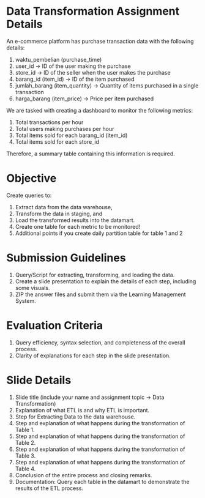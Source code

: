# Data Transformation Assignment Details

An e-commerce platform has purchase transaction data with the following details:

1. waktu_pembelian (purchase_time)
2. user_id -> ID of the user making the purchase
3. store_id -> ID of the seller when the user makes the purchase
4. barang_id (item_id) -> ID of the item purchased
5. jumlah_barang (item_quantity) -> Quantity of items purchased in a single transaction
6. harga_barang (item_price) -> Price per item purchased

We are tasked with creating a dashboard to monitor the following metrics:

1. Total transactions per hour
2. Total users making purchases per hour
3. Total items sold for each barang_id (item_id)
4. Total items sold for each store_id

Therefore, a summary table containing this information is required.

# Objective
Create queries to:
1. Extract data from the data warehouse,
2. Transform the data in staging, and
3. Load the transformed results into the datamart.
4. Create one table for each metric to be monitored!
5. Additional points if you create daily partition table for table 1 and 2

# Submission Guidelines
1. Query/Script for extracting, transforming, and loading the data.
2. Create a slide presentation to explain the details of each step, including some visuals.
3. ZIP the answer files and submit them via the Learning Management System.

# Evaluation Criteria
1. Query efficiency, syntax selection, and completeness of the overall process.
2. Clarity of explanations for each step in the slide presentation.

# Slide Details
1. Slide title (include your name and assignment topic -> Data Transformation)
2. Explanation of what ETL is and why ETL is important.
3. Step for Extracting Data to the data warehouse.
4. Step and explanation of what happens during the transformation of Table 1.
5. Step and explanation of what happens during the transformation of Table 2.
6. Step and explanation of what happens during the transformation of Table 3.
7. Step and explanation of what happens during the transformation of Table 4.
8. Conclusion of the entire process and closing remarks.
9. Documentation: Query each table in the datamart to demonstrate the results of the ETL process.
